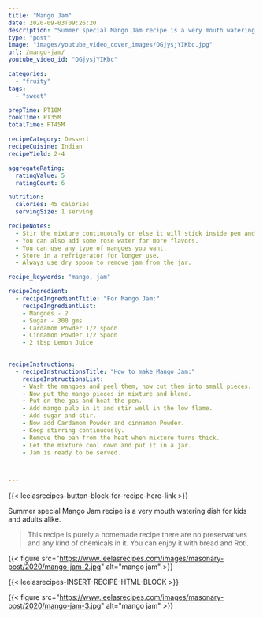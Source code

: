 ```yaml
---
title: "Mango Jam"
date: 2020-09-03T09:26:20
description: "Summer special Mango Jam recipe is a very mouth watering dish for kids and adults alike."
type: "post"
image: "images/youtube_video_cover_images/OGjysjYIKbc.jpg"
url: /mango-jam/
youtube_video_id: "OGjysjYIKbc"

categories: 
  - "fruity"
tags:
  - "sweet"

prepTime: PT10M
cookTime: PT35M
totalTime: PT45M

recipeCategory: Dessert
recipeCuisine: Indian
recipeYield: 2-4

aggregateRating:
  ratingValue: 5
  ratingCount: 6

nutrition:
  calories: 45 calories
  servingSize: 1 serving

recipeNotes: 
  - Stir the mixture continuously or else it will stick inside pen and hampered the taste.
  - You can also add some rose water for more flavors.
  - You can use any type of mangoes you want.
  - Store in a refrigerator for longer use.
  - Always use dry spoon to remove jam from the jar.

recipe_keywords: "mango, jam"

recipeIngredient:
  - recipeIngredientTitle: "For Mango Jam:"
    recipeIngredientList: 
    - Mangoes - 2
    - Sugar - 300 gms
    - Cardamom Powder 1/2 spoon
    - Cinnamon Powder 1/2 Spoon
    - 2 tbsp Lemon Juice
    

recipeInstructions:
  - recipeInstructionsTitle: "How to make Mango Jam:"
    recipeInstructionsList:
    - Wash the mangoes and peel them, now cut them into small pieces.
    - Now put the mango pieces in mixture and blend.
    - Put on the gas and heat the pen.
    - Add mango pulp in it and stir well in the low flame.
    - Add sugar and stir.
    - Now add Cardamom Powder and cinnamon Powder.
    - Keep stirring continuously.
    - Remove the pan from the heat when mixture turns thick.
    - Let the mixture cool down and put it in a jar.
    - Jam is ready to be served.



---
```


{{< leelasrecipes-button-block-for-recipe-here-link >}}


Summer special Mango Jam recipe is a very mouth watering dish for kids and adults alike. 

> This recipe is purely a homemade recipe there are no preservatives and any kind of chemicals in it. You can enjoy it with bread and Roti.


{{< figure src="https://www.leelasrecipes.com/images/masonary-post/2020/mango-jam-2.jpg" alt="mango jam" >}}


{{< leelasrecipes-INSERT-RECIPE-HTML-BLOCK >}}


{{< figure src="https://www.leelasrecipes.com/images/masonary-post/2020/mango-jam-3.jpg" alt="mango jam" >}}


